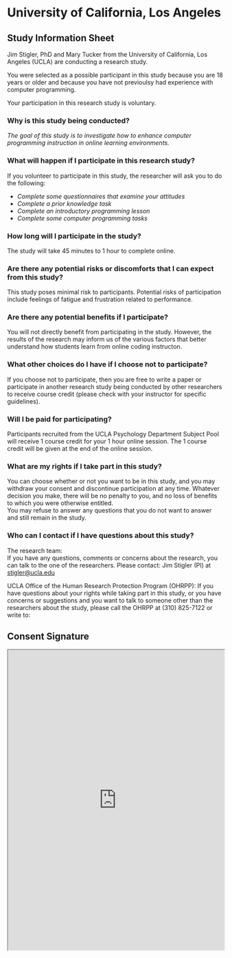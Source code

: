 # University of California, Los Angeles

## Study Information Sheet

Jim Stigler, PhD and Mary Tucker from the University of California, Los Angeles (UCLA) are conducting a research study.

You were selected as a possible participant in this study because you are 18 years or older and because you have not
previoulsy had experience with computer programming.

Your participation in this research study is voluntary.


### Why is this study being conducted?

*The goal of this study is to investigate how to enhance computer programming instruction in online learning environments.*

### What will happen if I participate in this research study?

If you volunteer to participate in this study, the researcher will ask you to do the following:

* *Complete some questionnaires that examine your attitudes*
* *Complete a prior knowledge task*
* *Complete an introductory programming lesson*
* *Complete some computer programming tasks*

### How long will I participate in the study?

The study will take 45 minutes to 1 hour to complete online.  

### Are there any potential risks or discomforts that I can expect from this study?

This study poses minimal risk to participants.
Potential risks of participation include feelings of fatigue and frustration related to performance.

### Are there any potential benefits if I participate?

You will not directly benefit from participating in the study. However, the results of the research may inform us of the various factors that better understand how students learn from
online coding instructon.


### What other choices do I have if I choose not to participate?

If you choose not to participate, then you are free to write a paper or participate in another research study being conducted by other researchers to receive course credit (please check with your instructor for specific guidelines).

### Will I be paid for participating?

Participants recruited from the UCLA Psychology Department Subject Pool will receive 1 course credit for your 1 hour online session.
The 1 course credit will be given at the end of the online session.

### What are my rights if I take part in this study?

You can choose whether or not you want to be in this study, and you may withdraw your consent and discontinue participation at any time.
Whatever decision you make, there will be no penalty to you, and no loss of benefits to which you were otherwise entitled.  
You may refuse to answer any questions that you do not want to answer and still remain in the study.

### Who can I contact if I have questions about this study?

The research team:  
If you have any questions, comments or concerns about the research, you can talk to the one of the researchers. Please contact:
Jim Stigler (PI) at stigler@ucla.edu

UCLA Office of the Human Research Protection Program (OHRPP):
If you have questions about your rights while taking part in this study, or you have concerns or suggestions and you want to talk to someone other than the researchers about the study, please call the OHRPP at (310) 825-7122 or write to:

## Consent Signature

<iframe data-type="learnosity" id="mtucker-coding-study-consent" src="https://coursekata.org/learnosity/preview/mtucker-coding-study-consent" width="100%" height="700"></iframe>

